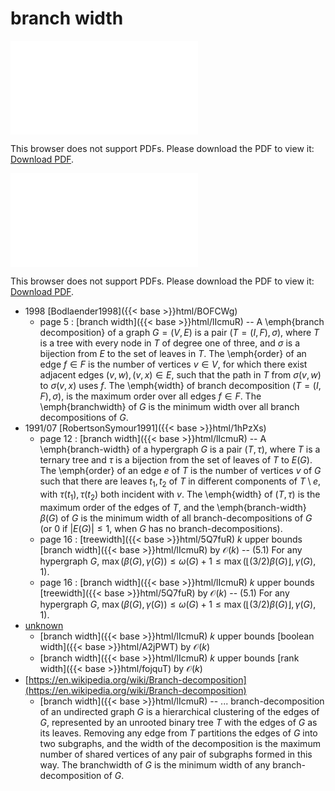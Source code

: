 # branch width




<object data="../local_lIcmuR.pdf" type="application/pdf" width="100%" height="480px"><embed src="../local_lIcmuR.pdf"><p>This browser does not support PDFs. Please download the PDF to view it: <a href="../local_lIcmuR.pdf">Download PDF</a>.</p></embed></object>


<object data="../inclusions_lIcmuR.pdf" type="application/pdf" width="100%" height="480px"><embed src="../inclusions_lIcmuR.pdf"><p>This browser does not support PDFs. Please download the PDF to view it: <a href="../inclusions_lIcmuR.pdf">Download PDF</a>.</p></embed></object>

* 1998 [Bodlaender1998]({{< base >}}html/BOFCWg)
    * page 5 : [branch width]({{< base >}}html/lIcmuR) -- A \emph{branch decomposition} of a graph $G=(V,E)$ is a pair $(T=(I,F),\sigma)$, where $T$ is a tree with every node in $T$ of degree one of three, and $\sigma$ is a bijection from $E$ to the set of leaves in $T$. The \emph{order} of an edge $f \in F$ is the number of vertices $v \in V$, for which there exist adjacent edges $(v,w),(v,x) \in E$, such that the path in $T$ from $\sigma(v,w)$ to $\sigma(v,x)$ uses $f$. The \emph{width} of branch decomposition $(T=(I,F),\sigma)$, is the maximum order over all edges $f \in F$. The \emph{branchwidth} of $G$ is the minimum width over all branch decompositions of $G$.
* 1991/07 [RobertsonSymour1991]({{< base >}}html/1hPzXs)
    * page 12 : [branch width]({{< base >}}html/lIcmuR) -- A \emph{branch-width} of a hypergraph $G$ is a pair $(T,\tau)$, where $T$ is a ternary tree and $\tau$ is a bijection from the set of leaves of $T$ to $E(G)$. The \emph{order} of an edge $e$ of $T$ is the number of vertices $v$ of $G$ such that there are leaves $t_1,t_2$ of $T$ in different components of $T \setminus e$, with $\tau(t_1),\tau(t_2)$ both incident with $v$. The \emph{width} of $(T,\tau)$ is the maximum order of the edges of $T$, and the \emph{branch-width} $\beta(G)$ of $G$ is the minimum width of all branch-decompositions of $G$ (or 0 if $|E(G)| \le 1$, when $G$ has no branch-decompositions).
    * page 16 : [treewidth]({{< base >}}html/5Q7fuR) $k$ upper bounds [branch width]({{< base >}}html/lIcmuR) by $\mathcal O(k)$ -- (5.1) For any hypergraph $G$, $\max(\beta(G), \gamma(G)) \le \omega(G) + 1 \le \max(\lfloor(3/2)\beta(G)\rfloor, \gamma(G), 1)$.
    * page 16 : [branch width]({{< base >}}html/lIcmuR) $k$ upper bounds [treewidth]({{< base >}}html/5Q7fuR) by $\mathcal O(k)$ -- (5.1) For any hypergraph $G$, $\max(\beta(G), \gamma(G)) \le \omega(G) + 1 \le \max(\lfloor(3/2)\beta(G)\rfloor, \gamma(G), 1)$.
*  [unknown](#)
    * [branch width]({{< base >}}html/lIcmuR) $k$ upper bounds [boolean width]({{< base >}}html/A2jPWT) by $\mathcal O(k)$
    * [branch width]({{< base >}}html/lIcmuR) $k$ upper bounds [rank width]({{< base >}}html/fojquT) by $\mathcal O(k)$
*  [https://en.wikipedia.org/wiki/Branch-decomposition](https://en.wikipedia.org/wiki/Branch-decomposition)
    * [branch width]({{< base >}}html/lIcmuR) -- ... branch-decomposition of an undirected graph $G$ is a hierarchical clustering of the edges of $G$, represented by an unrooted binary tree $T$ with the edges of $G$ as its leaves. Removing any edge from $T$ partitions the edges of $G$ into two subgraphs, and the width of the decomposition is the maximum number of shared vertices of any pair of subgraphs formed in this way. The branchwidth of $G$ is the minimum width of any branch-decomposition of $G$.